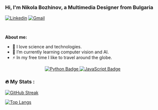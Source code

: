 ### Hi, I'm Nikola Bozhinov, a Multimedia Designer from Bulgaria

[![Linkedin](https://img.shields.io/badge/-LinkedIn-blue?style=flat&logo=Linkedin&logoColor=white)](https://www.linkedin.com/in/nikolabozhinov/)
[![Gmail](https://img.shields.io/badge/-Gmail-c14438?style=flat&logo=Gmail&logoColor=white)](mailto:nikolaobozhinov@gmail.com)

<!--
**vislupus/vislupus** is a ✨ _special_ ✨ repository because its `README.md` (this file) appears on your GitHub profile.

Here are some ideas to get you started:

- 🔭 I’m currently working on ...
- 🌱 I’m currently learning ...
- 👯 I’m looking to collaborate on ...
- 🤔 I’m looking for help with ...
- 💬 Ask me about ...
- 📫 How to reach me: ...
- 😄 Pronouns: ...
- ⚡ Fun fact: ...
-->

&nbsp;

**About me:**

- 🔭 I love science and technologies.
- 🌱 I’m currently learning computer vision and AI.
-  :zap: In my free time I like to travel around the globe.

<div id="badges" align="center">
<!--   <a href="your-django-URL">
    <img src="https://img.shields.io/badge/django-%23092E20.svg?style=for-the-badge&logo=django&logoColor=white" alt="Django Badge"/>
  </a> -->
  
  <a href="your-python-URL">
    <img src="https://img.shields.io/badge/python-3670A0?style=for-the-badge&logo=python&logoColor=ffdd54" alt="Python Badge"/>
  </a>
  
  <a href="your-javascript-URL">
    <img src="https://img.shields.io/badge/javascript-%23323330.svg?style=for-the-badge&logo=javascript&logoColor=%23F7DF1E" alt="JavaScript Badge"/>
  </a>
  
 <!--  <a href="your-kali-URL">
    <img src="https://img.shields.io/badge/Kali-268BEE?style=for-the-badge&logo=kalilinux&logoColor=white" alt="Kali Badge"/>
  </a> -->
  
 <!--  <a href="your-github-URL">
    <img src="https://img.shields.io/badge/github-%23121011.svg?style=for-the-badge&logo=github&logoColor=white" alt="GitHub Badge"/>
  </a> -->
  
 <!--   <a href="your-linux-URL">
    <img src="https://img.shields.io/badge/Linux-FCC624?style=for-the-badge&logo=linux&logoColor=black" alt="Linux Badge"/>
  </a> -->
  
<!--   <a href="your-youtube-URL">
    <img src="https://img.shields.io/badge/YouTube-red?style=for-the-badge&logo=youtube&logoColor=white" alt="Youtube Badge"/>
  </a> -->
  
 <!--  <a href="your-twitter-URL">
    <img src="https://img.shields.io/badge/Twitter-blue?style=for-the-badge&logo=twitter&logoColor=white" alt="Twitter Badge"/>
  </a> -->
</div>

### :fire: My Stats :
[![GitHub Streak](http://github-readme-streak-stats.herokuapp.com?user=vislupus&theme=light&background=ffffff)](https://git.io/streak-stats)

[![Top Langs](https://github-readme-stats.vercel.app/api/top-langs/?username=vislupus&layout=compact&theme=vision-friendly-light)](https://github.com/anuraghazra/github-readme-stats)
